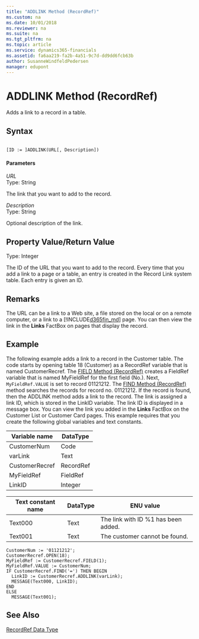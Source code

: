 ```yaml
---
title: "ADDLINK Method (RecordRef)"
ms.custom: na
ms.date: 10/01/2018
ms.reviewer: na
ms.suite: na
ms.tgt_pltfrm: na
ms.topic: article
ms.service: dynamics365-financials
ms.assetid: fa6aa219-fa2b-4a51-9c7d-dd9dd6fcb63b
author: SusanneWindfeldPedersen
manager: edupont
---
```


 

# ADDLINK Method (RecordRef)
Adds a link to a record in a table.  

## Syntax  

```  

[ID := ]ADDLINK(URL[, Description])  
```  

#### Parameters  
 *URL*  
 Type: String  

 The link that you want to add to the record.  

 *Description*  
 Type: String  

 Optional description of the link.  

## Property Value/Return Value  
 Type: Integer  

 The ID of the URL that you want to add to the record. Every time that you add a link to a page or a table, an entry is created in the Record Link system table. Each entry is given an ID.  

## Remarks  
 The URL can be a link to a Web site, a file stored on the local or on a remote computer, or a link to a [!INCLUDE[d365fin_md](../includes/d365fin_md.md)] page. You can then view the link in the **Links** FactBox on pages that display the record.  

## Example  
 The following example adds a link to a record in the Customer table. The code starts by opening table 18 \(Customer\) as a RecordRef variable that is named CustomerRecref. The [FIELD Method \(RecordRef\)](devenv-field-method-recordref.md) creates a FieldRef variable that is named MyFieldRef for the first field \(No.\). Next, `MyFieldRef.VALUE` is set to record 01121212. The [FIND Method \(RecordRef\)](devenv-find-method-recordref.md) method searches the records for record no. 01121212. If the record is found, then the ADDLINK method adds a link to the record. The link is assigned a link ID, which is stored in the LinkID variable. The link ID is displayed in a message box. You can view the link you added in the **Links** FactBox on the Customer List or Customer Card pages. This example requires that you create the following global variables and text constants.  

|Variable name|DataType|  
|-------------------|--------------|  
|CustomerNum|Code|  
|varLink|Text|  
|CustomerRecref|RecordRef|  
|MyFieldRef|FieldRef|  
|LinkID|Integer|  

|Text constant name|DataType|ENU value|  
|------------------------|--------------|---------------|  
|Text000|Text|The link with ID %1 has been added.|  
|Text001|Text|The customer cannot be found.|  

```  
CustomerNum := '01121212';  
CustomerRecref.OPEN(18);  
MyFieldRef := CustomerRecref.FIELD(1);  
MyFieldRef.VALUE := CustomerNum;  
IF CustomerRecref.FIND('=') THEN BEGIN  
  LinkID := CustomerRecref.ADDLINK(varLink);  
  MESSAGE(Text000, LinkID);  
END  
ELSE  
  MESSAGE(Text001);  
```  

## See Also  
 [RecordRef Data Type](../datatypes/devenv-recordref-data-type.md)
